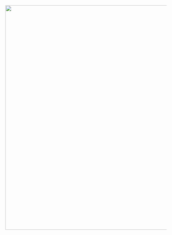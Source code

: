 <img src="http://drive.google.com/uc?export=view&id=1xSUnh51rJMz3vBrUr9Qz8Mb8G6IC1ljU" height="700px"/>
